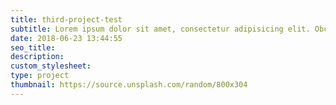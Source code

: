 ```yaml
---
title: third-project-test
subtitle: Lorem ipsum dolor sit amet, consectetur adipisicing elit. Obcaecati, ad, sunt! Veniam!
date: 2018-06-23 13:44:55
seo_title:
description:
custom_stylesheet:
type: project
thumbnail: https://source.unsplash.com/random/800x304
---
```


